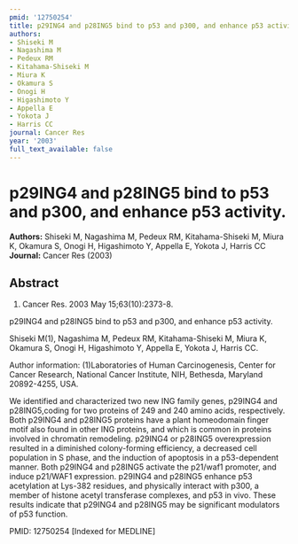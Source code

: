 ```yaml
---
pmid: '12750254'
title: p29ING4 and p28ING5 bind to p53 and p300, and enhance p53 activity.
authors:
- Shiseki M
- Nagashima M
- Pedeux RM
- Kitahama-Shiseki M
- Miura K
- Okamura S
- Onogi H
- Higashimoto Y
- Appella E
- Yokota J
- Harris CC
journal: Cancer Res
year: '2003'
full_text_available: false
---
```


# p29ING4 and p28ING5 bind to p53 and p300, and enhance p53 activity.
**Authors:** Shiseki M, Nagashima M, Pedeux RM, Kitahama-Shiseki M, Miura K, Okamura S, Onogi H, Higashimoto Y, Appella E, Yokota J, Harris CC
**Journal:** Cancer Res (2003)

## Abstract

1. Cancer Res. 2003 May 15;63(10):2373-8.

p29ING4 and p28ING5 bind to p53 and p300, and enhance p53 activity.

Shiseki M(1), Nagashima M, Pedeux RM, Kitahama-Shiseki M, Miura K, Okamura S, 
Onogi H, Higashimoto Y, Appella E, Yokota J, Harris CC.

Author information:
(1)Laboratories of Human Carcinogenesis, Center for Cancer Research, National 
Cancer Institute, NIH, Bethesda, Maryland 20892-4255, USA.

We identified and characterized two new ING family genes, p29ING4 and 
p28ING5,coding for two proteins of 249 and 240 amino acids, respectively. Both 
p29ING4 and p28ING5 proteins have a plant homeodomain finger motif also found in 
other ING proteins, and which is common in proteins involved in chromatin 
remodeling. p29ING4 or p28ING5 overexpression resulted in a diminished 
colony-forming efficiency, a decreased cell population in S phase, and the 
induction of apoptosis in a p53-dependent manner. Both p29ING4 and p28ING5 
activate the p21/waf1 promoter, and induce p21/WAF1 expression. p29ING4 and 
p28ING5 enhance p53 acetylation at Lys-382 residues, and physically interact 
with p300, a member of histone acetyl transferase complexes, and p53 in vivo. 
These results indicate that p29ING4 and p28ING5 may be significant modulators of 
p53 function.

PMID: 12750254 [Indexed for MEDLINE]
